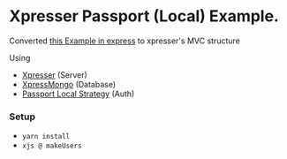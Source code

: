 # Xpresser Passport (Local) Example.

Converted [this Example in express](https://github.com/passport/express-4.x-local-example) to xpresser's MVC structure

Using

- [Xpresser](xpresserjs.com) (Server)
- [XpressMongo](https://npmjs.org/package/xpress-mongo) (Database)
- [Passport Local Strategy](http://www.passportjs.org/packages/passport-local/) (Auth)

### Setup

- `yarn install`
- `xjs @ makeUsers`